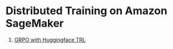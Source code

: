 # Distributed Training on Amazon SageMaker

1. [GRPO with Huggingface TRL](#3_distributed_training/grpo-trl/launch-training-job.ipynb)
